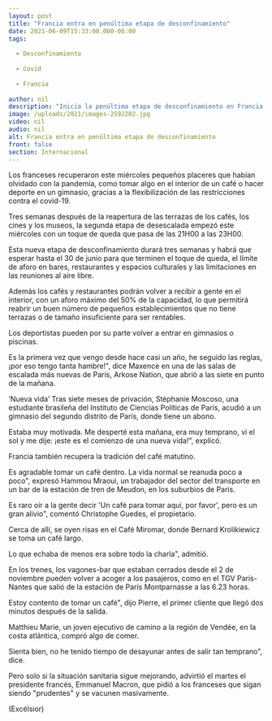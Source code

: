 ```yaml
---
layout: post
title: "Francia entra en penúltima etapa de desconfinamiento"
date: 2021-06-09T15:33:00.000-06:00
tags:
  
  - Desconfinamiento
  
  - Covid
  
  - Francia
  
author: nil
description: "Inicia la penúltima etapa de desconfinamiento en Francia con la reapertura de gimnasios, la reducción del toque de queda y la posibilidad de acceder a los interiores de cafés y restaurantes"
image: /uploads/2021/images-2592202.jpg
video: nil
audio: nil
alt: Francia entra en penúltima etapa de desconfinamiento
front: false
section: Internacional
---
```


Los franceses recuperaron este miércoles pequeños placeres que habían olvidado con la pandemia, como tomar algo en el interior de un café o hacer deporte en un gimnasio, gracias a la flexibilización de las restricciones contra el covid-19.

Tres semanas después de la reapertura de las terrazas de los cafés, los cines y los museos, la segunda etapa de desescalada empezó este miércoles con un toque de queda que pasa de las 21H00 a las 23H00.

Esta nueva etapa de desconfinamiento durará tres semanas y habrá que esperar hasta el 30 de junio para que terminen el toque de queda, el límite de aforo en bares, restaurantes y espacios culturales y las limitaciones en las reuniones al aire libre.

Además los cafés y restaurantes podrán volver a recibir a gente en el interior, con un aforo máximo del 50% de la capacidad, lo que permitirá reabrir un buen número de pequeños establecimientos que no tiene terrazas o de tamaño insuficiente para ser rentables.

Los deportistas pueden por su parte volver a entrar en gimnasios o piscinas.

Es la primera vez que vengo desde hace casi un año, he seguido las reglas, ¡por eso tengo tanta hambre!", dice Maxence en una de las salas de escalada más nuevas de París, Arkose Nation, que abrió a las siete en punto de la mañana.

‘Nueva vida’
Tras siete meses de privación, Stéphanie Moscoso, una estudiante brasileña del Instituto de Ciencias Políticas de París, acudió a un gimnasio del segundo distrito de París, donde tiene un abono.

Estaba muy motivada. Me desperté esta mañana, era muy temprano, vi el sol y me dije: ¡este es el comienzo de una nueva vida!", explicó.

Francia también recupera la tradición del café matutino.

Es agradable tomar un café dentro. La vida normal se reanuda poco a poco", expresó Hammou Mraoui, un trabajador del sector del transporte en un bar de la estación de tren de Meudon, en los suburbios de París.

Es raro oír a la gente decir 'Un café para tomar aquí, por favor', pero es un gran alivio", comentó Christophe Guedes, el propietario.

Cerca de allí, se oyen risas en el Café Miromar, donde Bernard Krolikiewicz se toma un café largo.

Lo que echaba de menos era sobre todo la charla", admitió.

En los trenes, los vagones-bar que estaban cerrados desde el 2 de noviembre pueden volver a acoger a los pasajeros, como en el TGV París-Nantes que salió de la estación de París Montparnasse a las 6.23 horas.

Estoy contento de tomar un café", dijo Pierre, el primer cliente que llegó dos minutos después de la salida.

Matthieu Marie, un joven ejecutivo de camino a la región de Vendée, en la costa atlántica, compró algo de comer.

Sienta bien, no he tenido tiempo de desayunar antes de salir tan temprano", dice.

Pero solo si la situación sanitaria sigue mejorando, advirtió el martes el presidente francés, Emmanuel Macron, que pidió a los franceses que sigan siendo "prudentes" y se vacunen masivamente.

(Excélsior)
